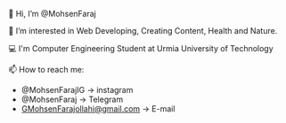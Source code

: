 👋 Hi, I’m @MohsenFaraj

👀 I’m interested in Web Developing, Creating Content, Health and Nature.

💻 I'm Computer Engineering Student at Urmia University of Technology

📫 How to reach me:
-   @MohsenFarajIG -> instagram
-   @MohsenFaraj -> Telegram
-   GMohsenFarajollahi@gmail.com -> E-mail

<!---
mohsenfaraj/mohsenfaraj is a ✨ special ✨ repository because its `README.md` (this file) appears on your GitHub profile.
You can click the Preview link to take a look at your changes.
--->
